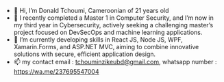 - 👋 Hi, I’m Donald Tchoumi, Cameroonian of 21 years old
- 🌱 I recently completed a Master 1 in Computer Security, and I’m now in my third year in Cybersecurity, actively seeking a challenging master’s project focused on DevSecOps and machine learning applications.
- 🚀 I’m currently developing skills in React JS, Node JS, WPF, Xamarin.Forms, and ASP.NET MVC, aiming to combine innovative solutions with secure, efficient application design.
- 📫 my contact email : tchouminzikeubd@gmail.com, whatsapp number : https://wa.me/237695547004

<!---
tchoumi313/tchoumi313 is a ✨ special ✨ repository because its `README.md` (this file) appears on your GitHub profile.
You can click the Preview link to take a look at your changes.
--->
